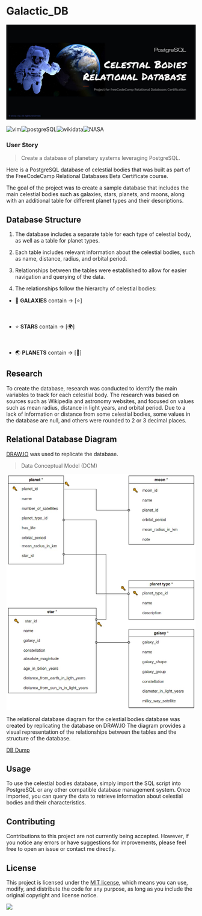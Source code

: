 # Galactic_DB

![celestial bodies database banner](https://github.com/z-bj/Galactic_DB/blob/master/Galactic-database-banner.jpg)

![vim](https://img.shields.io/badge/Vim-019733.svg?style=for-the-badge&logo=Vim&logoColor=white)![postgreSQL](https://camo.githubusercontent.com/281c069a2703e948b536500b9fd808cb4fb2496b3b66741db4013a2c89e91986/68747470733a2f2f696d672e736869656c64732e696f2f62616467652f506f737467726553514c2d3331363139323f7374796c653d666f722d7468652d6261646765266c6f676f3d706f737467726573716c266c6f676f436f6c6f723d7768697465)![wikidata](https://img.shields.io/badge/Wikidata-006699.svg?style=for-the-badge&logo=Wikidata&logoColor=blakc)![NASA](https://img.shields.io/badge/NASA-E03C31.svg?style=for-the-badge&logo=NASA&logoColor=white)


### User Story
> Create a database of planetary systems leveraging PostgreSQL.

Here is a PostgreSQL database of celestial bodies that was built as part of the FreeCodeCamp Relational Databases Beta Certificate course. 

The goal of the project was to create a sample database that includes the main celestial bodies such as galaxies, stars, planets, and moons, along with an additional table for different planet types and their descriptions.

## Database Structure

1) The database includes a separate table for each type of celestial body, as well as a table for planet types. 

2) Each table includes relevant information about the celestial bodies, such as name, distance, radius, and orbital period. 

3) Relationships between the tables were established to allow for easier navigation and querying of the data. 

4) The relationships follow the hierarchy of celestial bodies: 

- 🌌 **GALAXIES** contain → [⭐]
<br>

- ⭐ **STARS** contain → [🌍]
<br>

- 🌏 **PLANETS** contain → [🌙]

## Research

To create the database, research was conducted to identify the main variables to track for each celestial body. The research was based on sources such as Wikipedia and astronomy websites, and focused on values such as mean radius, distance in light years, and orbital period. Due to a lack of information or distance from some celestial bodies, some values in the database are null, and others were rounded to 2 or 3 decimal places.

## Relational Database Diagram
[DRAW.IO](https://app.diagrams.net/) was used to replicate the database.

> Data Conceptual Model (DCM)

![DCM_of_the_database](https://github.com/z-bj/Galactic_DB/blob/master/assets/DUM.jpg)


The relational database diagram for the celestial bodies database was created by replicating the database on DRAW.IO The diagram provides a visual representation of the relationships between the tables and the structure of the database.

[DB Dump](https://github.com/z-bj/Galactic_DB/blob/master/universe.sql)

## Usage

To use the celestial bodies database, simply import the SQL script into PostgreSQL or any other compatible database management system. Once imported, you can query the data to retrieve information about celestial bodies and their characteristics.

## Contributing

Contributions to this project are not currently being accepted. However, if you notice any errors or have suggestions for improvements, please feel free to open an issue or contact me directly.

## License

This project is licensed under the [MIT license](https://opensource.org/licenses/MIT), which means you can use, modify, and distribute the code for any purpose, as long as you include the original copyright and license notice.

<img src="https://github.com/z-bj/galaxy_psql_DB/blob/master/assets/moonparrot.gif" width="36">


